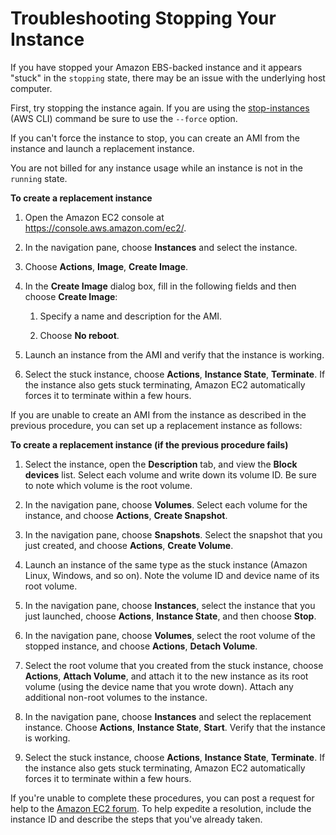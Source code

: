 # Troubleshooting Stopping Your Instance<a name="TroubleshootingInstancesStopping"></a>

If you have stopped your Amazon EBS\-backed instance and it appears "stuck" in the `stopping` state, there may be an issue with the underlying host computer\.

First, try stopping the instance again\. If you are using the [stop\-instances](http://docs.aws.amazon.com/cli/latest/reference/ec2/stop-instances.html) \(AWS CLI\) command be sure to use the `--force` option\.

If you can't force the instance to stop, you can create an AMI from the instance and launch a replacement instance\.

You are not billed for any instance usage while an instance is not in the `running` state\.

**To create a replacement instance**

1. Open the Amazon EC2 console at [https://console\.aws\.amazon\.com/ec2/](https://console.aws.amazon.com/ec2/)\.

1. In the navigation pane, choose **Instances** and select the instance\.

1. Choose **Actions**, **Image**, **Create Image**\.

1. In the **Create Image** dialog box, fill in the following fields and then choose **Create Image**:

   1. Specify a name and description for the AMI\.

   1. Choose **No reboot**\.

1. Launch an instance from the AMI and verify that the instance is working\.

1. Select the stuck instance, choose **Actions**, **Instance State**, **Terminate**\. If the instance also gets stuck terminating, Amazon EC2 automatically forces it to terminate within a few hours\.

If you are unable to create an AMI from the instance as described in the previous procedure, you can set up a replacement instance as follows:

**To create a replacement instance \(if the previous procedure fails\)**

1. Select the instance, open the **Description** tab, and view the **Block devices** list\. Select each volume and write down its volume ID\. Be sure to note which volume is the root volume\.

1. In the navigation pane, choose **Volumes**\. Select each volume for the instance, and choose **Actions**, **Create Snapshot**\.

1. In the navigation pane, choose **Snapshots**\. Select the snapshot that you just created, and choose **Actions**, **Create Volume**\.

1. Launch an instance of the same type as the stuck instance \(Amazon Linux, Windows, and so on\)\. Note the volume ID and device name of its root volume\.

1. In the navigation pane, choose **Instances**, select the instance that you just launched, choose **Actions**, **Instance State**, and then choose **Stop**\.

1. In the navigation pane, choose **Volumes**, select the root volume of the stopped instance, and choose **Actions**, **Detach Volume**\.

1. Select the root volume that you created from the stuck instance, choose **Actions**, **Attach Volume**, and attach it to the new instance as its root volume \(using the device name that you wrote down\)\. Attach any additional non\-root volumes to the instance\.

1. In the navigation pane, choose **Instances** and select the replacement instance\. Choose **Actions**, **Instance State**, **Start**\. Verify that the instance is working\.

1. Select the stuck instance, choose **Actions**, **Instance State**, **Terminate**\. If the instance also gets stuck terminating, Amazon EC2 automatically forces it to terminate within a few hours\.

If you're unable to complete these procedures, you can post a request for help to the [Amazon EC2 forum](https://forums.aws.amazon.com/forum.jspa?forumID=30)\. To help expedite a resolution, include the instance ID and describe the steps that you've already taken\.